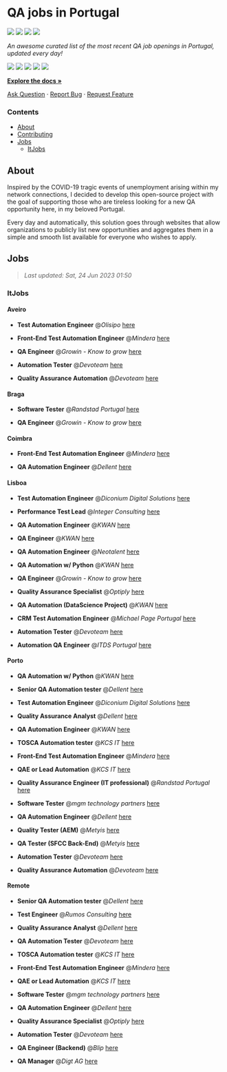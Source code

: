 QA jobs in Portugal
========================

![](https://img.shields.io/static/v1?label=%F0%9F%8C%9F&message=If%20Useful&color=BC4E99)
[![](https://img.shields.io/github/stars/sergiomartins8/qa-jobs-in-portugal)](https://github.com/sergiomartins8/qa-jobs-in-portugal/stargazers)
[![](https://img.shields.io/github/forks/sergiomartins8/qa-jobs-in-portugal)](https://github.com/sergiomartins8/qa-jobs-in-portugal/network/members)
[![](https://img.shields.io/badge/-sergiomartins8-blue?logo=Linkedin&logoColor=white)](https://www.linkedin.com/in/sergiomartins8/)

_An awesome curated list of the most recent QA job openings in Portugal, updated every day!_

[![](https://img.shields.io/github/v/release/sergiomartins8/qa-jobs-in-portugal)](https://github.com/sergiomartins8/qa-jobs-in-portugal/releases)
[![](https://github.com/sergiomartins8/qa-jobs-in-portugal/workflows/release/badge.svg)](https://github.com/sergiomartins8/qa-jobs-in-portugal/actions?query=workflow%3Arelease)
[![](https://img.shields.io/github/issues/sergiomartins8/qa-jobs-in-portugal)](https://github.com/sergiomartins8/qa-jobs-in-portugal/issues)
[![](https://img.shields.io/github/contributors/sergiomartins8/qa-jobs-in-portugal)](https://github.com/sergiomartins8/qa-jobs-in-portugal/graphs/contributors)
[![](https://img.shields.io/github/license/sergiomartins8/qa-jobs-in-portugal)](https://github.com/sergiomartins8/qa-jobs-in-portugal/blob/master/LICENSE)

**[Explore the docs »](https://github.com/sergiomartins8/qa-jobs-in-portugal/blob/master/docs/DOCUMENTATION.md)**

[Ask Question](https://github.com/sergiomartins8/qa-jobs-in-portugal/issues) 
·
[Report Bug](https://github.com/sergiomartins8/qa-jobs-in-portugal/issues)
·
[Request Feature](https://github.com/sergiomartins8/qa-jobs-in-portugal/issues)

### Contents
* [About](#about)
* [Contributing](https://github.com/sergiomartins8/qa-jobs-in-portugal/blob/master/docs/CONTRIBUTING.md)
* [Jobs](#jobs)
  * [ItJobs](#itjobs)

## About
Inspired by the COVID-19 tragic events of unemployment arising within my network connections, I decided to develop this open-source project with the goal of supporting those who are tireless looking for a new QA opportunity here, in my beloved Portugal.

Every day and automatically, this solution goes through websites that allow organizations to publicly list new opportunities and aggregates them in a simple and smooth list available for everyone who wishes to apply.

Jobs
---------

> _Last updated: Sat, 24 Jun 2023 01:50_

### ItJobs

#### Aveiro

- **Test Automation Engineer** @_Olisipo_ [here](https://www.itjobs.pt/oferta/463062/test-automation-engineer)


- **Front-End Test Automation Engineer** @_Mindera_ [here](https://www.itjobs.pt/oferta/464103/front-end-test-automation-engineer)


- **QA Engineer** @_Growin - Know to grow_ [here](https://www.itjobs.pt/oferta/463126/qa-engineer)


- **Automation Tester** @_Devoteam_ [here](https://www.itjobs.pt/oferta/462001/automation-tester)


- **Quality Assurance Automation** @_Devoteam_ [here](https://www.itjobs.pt/oferta/462107/quality-assurance-automation)

#### Braga

- **Software Tester** @_Randstad Portugal_ [here](https://www.itjobs.pt/oferta/463546/software-tester)


- **QA Engineer** @_Growin - Know to grow_ [here](https://www.itjobs.pt/oferta/463126/qa-engineer)

#### Coimbra

- **Front-End Test Automation Engineer** @_Mindera_ [here](https://www.itjobs.pt/oferta/464103/front-end-test-automation-engineer)


- **QA Automation Engineer** @_Dellent_ [here](https://www.itjobs.pt/oferta/463606/qa-automation-engineer)

#### Lisboa

- **Test Automation Engineer** @_Diconium Digital Solutions_ [here](https://www.itjobs.pt/oferta/463343/test-automation-engineer)


- **Performance Test Lead** @_Integer Consulting_ [here](https://www.itjobs.pt/oferta/463568/performance-test-lead)


- **QA Automation Engineer** @_KWAN_ [here](https://www.itjobs.pt/oferta/462198/qa-automation-engineer)


- **QA Engineer** @_KWAN_ [here](https://www.itjobs.pt/oferta/463701/qa-engineer)


- **QA Automation Engineer** @_Neotalent_ [here](https://www.itjobs.pt/oferta/463898/qa-automation-engineer)


- **QA Automation w/ Python** @_KWAN_ [here](https://www.itjobs.pt/oferta/462715/qa-automation-w-python)


- **QA Engineer** @_Growin - Know to grow_ [here](https://www.itjobs.pt/oferta/463126/qa-engineer)


- **Quality Assurance Specialist** @_Optiply_ [here](https://www.itjobs.pt/oferta/462947/quality-assurance-specialist)


- **QA Automation (DataScience Project)** @_KWAN_ [here](https://www.itjobs.pt/oferta/462713/qa-automation-datascience-project)


- **CRM Test Automation Engineer** @_Michael Page Portugal_ [here](https://www.itjobs.pt/oferta/464243/crm-test-automation-engineer)


- **Automation Tester** @_Devoteam_ [here](https://www.itjobs.pt/oferta/462001/automation-tester)


- **Automation QA Engineer** @_ITDS Portugal_ [here](https://www.itjobs.pt/oferta/462052/automation-qa-engineer)

#### Porto

- **QA Automation w/ Python** @_KWAN_ [here](https://www.itjobs.pt/oferta/462715/qa-automation-w-python)


- **Senior QA Automation tester** @_Dellent_ [here](https://www.itjobs.pt/oferta/462084/senior-qa-automation-tester)


- **Test Automation Engineer** @_Diconium Digital Solutions_ [here](https://www.itjobs.pt/oferta/463343/test-automation-engineer)


- **Quality Assurance Analyst** @_Dellent_ [here](https://www.itjobs.pt/oferta/462735/quality-assurance-analyst)


- **QA Automation Engineer** @_KWAN_ [here](https://www.itjobs.pt/oferta/462198/qa-automation-engineer)


- **TOSCA Automation tester** @_KCS IT_ [here](https://www.itjobs.pt/oferta/463739/tosca-automation-tester)


- **Front-End Test Automation Engineer** @_Mindera_ [here](https://www.itjobs.pt/oferta/464103/front-end-test-automation-engineer)


- **QAE or Lead Automation** @_KCS IT_ [here](https://www.itjobs.pt/oferta/463741/qae-or-lead-automation)


- **Quality Assurance Engineer (IT professional)** @_Randstad Portugal_ [here](https://www.itjobs.pt/oferta/463296/quality-assurance-engineer-it-professional)


- **Software Tester** @_mgm technology partners_ [here](https://www.itjobs.pt/oferta/461963/software-tester)


- **QA Automation Engineer** @_Dellent_ [here](https://www.itjobs.pt/oferta/463606/qa-automation-engineer)


- **Quality Tester (AEM)** @_Metyis_ [here](https://www.itjobs.pt/oferta/463636/quality-tester-aem)


- **QA Tester (SFCC Back-End)** @_Metyis_ [here](https://www.itjobs.pt/oferta/463144/qa-tester-sfcc-back-end)


- **Automation Tester** @_Devoteam_ [here](https://www.itjobs.pt/oferta/462001/automation-tester)


- **Quality Assurance Automation** @_Devoteam_ [here](https://www.itjobs.pt/oferta/462107/quality-assurance-automation)

#### Remote

- **Senior QA Automation tester** @_Dellent_ [here](https://www.itjobs.pt/oferta/462084/senior-qa-automation-tester)


- **Test Engineer** @_Rumos Consulting_ [here](https://www.itjobs.pt/oferta/463248/test-engineer)


- **Quality Assurance Analyst** @_Dellent_ [here](https://www.itjobs.pt/oferta/462735/quality-assurance-analyst)


- **QA Automation Tester** @_Devoteam_ [here](https://www.itjobs.pt/oferta/462966/qa-automation-tester)


- **TOSCA Automation tester** @_KCS IT_ [here](https://www.itjobs.pt/oferta/463739/tosca-automation-tester)


- **Front-End Test Automation Engineer** @_Mindera_ [here](https://www.itjobs.pt/oferta/464103/front-end-test-automation-engineer)


- **QAE or Lead Automation** @_KCS IT_ [here](https://www.itjobs.pt/oferta/463741/qae-or-lead-automation)


- **Software Tester** @_mgm technology partners_ [here](https://www.itjobs.pt/oferta/461963/software-tester)


- **QA Automation Engineer** @_Dellent_ [here](https://www.itjobs.pt/oferta/463606/qa-automation-engineer)


- **Quality Assurance Specialist** @_Optiply_ [here](https://www.itjobs.pt/oferta/462947/quality-assurance-specialist)


- **Automation Tester** @_Devoteam_ [here](https://www.itjobs.pt/oferta/462001/automation-tester)


- **QA Engineer (Backend)** @_Blip_ [here](https://www.itjobs.pt/oferta/462380/qa-engineer-backend)


- **QA Manager** @_Digt AG_ [here](https://www.itjobs.pt/oferta/463134/qa-manager)

